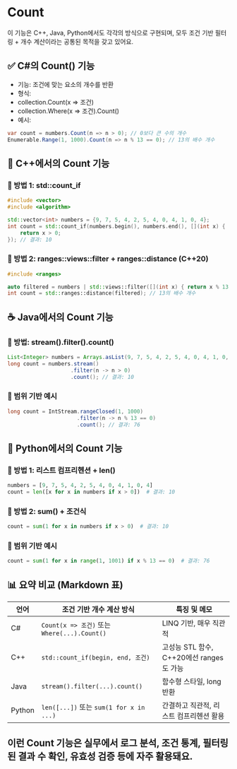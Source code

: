 # Count
이 기능은 C++, Java, Python에서도 각각의 방식으로 구현되며, 모두 조건 기반 필터링 + 개수 계산이라는 공통된 목적을 갖고 있어요.

## ✅ C#의 Count() 기능
- 기능: 조건에 맞는 요소의 개수를 반환
- 형식:
- collection.Count(x => 조건)
- collection.Where(x => 조건).Count()
- 예시:
```csharp
var count = numbers.Count(n => n > 0); // 0보다 큰 수의 개수
Enumerable.Range(1, 1000).Count(n => n % 13 == 0); // 13의 배수 개수
```


## 🧊 C++에서의 Count 기능
### 🔹 방법 1: std::count_if
```cpp
#include <vector>
#include <algorithm>

std::vector<int> numbers = {9, 7, 5, 4, 2, 5, 4, 0, 4, 1, 0, 4};
int count = std::count_if(numbers.begin(), numbers.end(), [](int x) {
    return x > 0;
}); // 결과: 10
```

### 🔹 방법 2: ranges::views::filter + ranges::distance (C++20)
```cpp
#include <ranges>

auto filtered = numbers | std::views::filter([](int x) { return x % 13 == 0; });
int count = std::ranges::distance(filtered); // 13의 배수 개수
```


## ☕ Java에서의 Count 기능
### 🔹 방법: stream().filter().count()
```java
List<Integer> numbers = Arrays.asList(9, 7, 5, 4, 2, 5, 4, 0, 4, 1, 0, 4);
long count = numbers.stream()
                    .filter(n -> n > 0)
                    .count(); // 결과: 10
```

### 🔹 범위 기반 예시
```java
long count = IntStream.rangeClosed(1, 1000)
                      .filter(n -> n % 13 == 0)
                      .count(); // 결과: 76
```


## 🐍 Python에서의 Count 기능
### 🔹 방법 1: 리스트 컴프리헨션 + len()
```python
numbers = [9, 7, 5, 4, 2, 5, 4, 0, 4, 1, 0, 4]
count = len([x for x in numbers if x > 0])  # 결과: 10
```

### 🔹 방법 2: sum() + 조건식
```python
count = sum(1 for x in numbers if x > 0)  # 결과: 10
```

### 🔹 범위 기반 예시
```python
count = sum(1 for x in range(1, 1001) if x % 13 == 0)  # 결과: 76
```



## 📊 요약 비교 (Markdown 표)
| 언어   | 조건 기반 개수 계산 방식                    | 특징 및 메모                          |
|--------|---------------------------------------------|---------------------------------------|
| C#     | `Count(x => 조건)` 또는 `Where(...).Count()`| LINQ 기반, 매우 직관적                |
| C++    | `std::count_if(begin, end, 조건)`           | 고성능 STL 함수, C++20에선 ranges도 가능 |
| Java   | `stream().filter(...).count()`              | 함수형 스타일, long 반환              |
| Python | `len([...])` 또는 `sum(1 for x in ...)`     | 간결하고 직관적, 리스트 컴프리헨션 활용 |


이런 Count 기능은 실무에서 로그 분석, 조건 통계, 필터링된 결과 수 확인, 유효성 검증 등에 자주 활용돼요.
---

